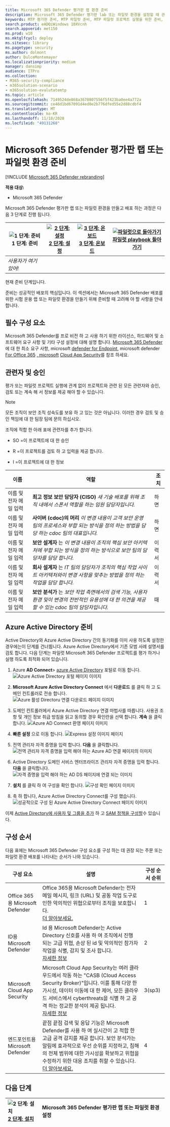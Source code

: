 ```yaml
---
title: Microsoft 365 Defender 평가판 랩 환경 준비
description: Microsoft 365 Defender 평가판 lab 또는 파일럿 환경을 설정할 때 관련자 승인, 일정, 환경 고려 사항 및 채택 순서 준비
keywords: MTP 평가판 준비, MTP 파일럿 준비, MTP 파일럿 프로젝트 실행을 위한 준비, 파일럿 MTP 프로젝트, 배포, 준비, 관련자, 일정, 환경, 끝점, 서버, 관리, 도입
search.product: eADQiWindows 10XVcnh
search.appverid: met150
ms.prod: w10
ms.mktglfcycl: deploy
ms.sitesec: library
ms.pagetype: security
ms.author: dolmont
author: DulceMontemayor
ms.localizationpriority: medium
manager: dansimp
audience: ITPro
ms.collection:
- M365-security-compliance
- m365solution-scenario
- m365solution-evalutatemtp
ms.topic: article
ms.openlocfilehash: 7149524de868a3670807556f5f423ba0ee4a772a
ms.sourcegitcommit: ce46d1bd67091d4ed0e2b776dfed55e2d88cdbf4
ms.translationtype: MT
ms.contentlocale: ko-KR
ms.lasthandoff: 11/18/2020
ms.locfileid: "49131268"
---
```

# <a name="prepare-your-microsoft-365-defender-trial-lab-or-pilot-environment"></a>Microsoft 365 Defender 평가판 랩 또는 파일럿 환경 준비

[!INCLUDE [Microsoft 365 Defender rebranding](../includes/microsoft-defender.md)]


**적용 대상:**
- Microsoft 365 Defender

Microsoft 365 Defender 평가판 랩 또는 파일럿 환경을 만들고 배포 하는 과정은 다음 3 단계로 진행 됩니다.

|![1 단계: 준비](../../media/phase-diagrams/prepare.png)<br/>1 단계: 준비 |[![2 단계: 설정](../../media/phase-diagrams/setup.png)](setup-mtpeval.md)<br/>[2 단계: 설정](setup-mtpeval.md) |[![3 단계: 온보드](../../media/phase-diagrams/onboard.png)](config-mtpeval.md)<br/>[3 단계: 온보드](config-mtpeval.md) | [![파일럿으로 돌아가기](../../media/phase-diagrams/backtopilot.png)](mtp-pilot.md)<br/>[파일럿 playbook 돌아가기](mtp-pilot.md) |
|--|--|--|--|
|*사용자가 여기 있어!* | || |

현재 준비 단계입니다.


준비는 성공적인 배포의 핵심입니다. 이 섹션에서는 Microsoft 365 Defender 배포를 위한 시험 운용 랩 또는 파일럿 환경을 만들기 위해 준비할 때 고려해 야 할 사항을 안내 합니다.

## <a name="prerequisites"></a>필수 구성 요소
Microsoft 365 Defender를 프로 비전 하 고 사용 하기 위한 라이선스, 하드웨어 및 소프트웨어 요구 사항 및 기타 구성 설정에 대해 설명 합니다. [Microsoft 365 Defender](https://docs.microsoft.com/microsoft-365/security/mtp/prerequisites)에 대 한 최소 요구 사항, microsoft [defender for Endpoint](https://docs.microsoft.com/windows/security/threat-protection/microsoft-defender-atp/minimum-requirements), microsoft defender [For Office 365](https://docs.microsoft.com/office365/servicedescriptions/office-365-advanced-threat-protection-service-description) [, microsoft](https://docs.microsoft.com/azure-advanced-threat-protection/atp-prerequisites) [Cloud App Security](https://docs.microsoft.com/azure-advanced-threat-protection/atp-prerequisites)를 참조 하세요.

## <a name="stakeholders-and-sign-off"></a>관련자 및 승인
평가 또는 파일럿 프로젝트 실행에 관계 없이 프로젝트와 관련 된 모든 관련자와 승인, 검토 또는 계속 해 서 정보를 제공 해야 할 수 있습니다.

>[!NOTE]
>모든 조직이 보안 조직 성숙도를 보유 하 고 있는 것은 아닙니다. 이러한 경우 검토 및 승인 책임에 대 한 팀장 팀에 문의 하십시오.

조직에 적합 한 아래 표에 관련자를 추가 합니다.

-   SO =이 프로젝트에 대 한 승인

-   R =이 프로젝트를 검토 하 고 입력을 제공 합니다.

-   I =이 프로젝트에 대 한 정보

| 이름                 | 역할                                                                                                                                                                                                          | 조치 |
|----------------------|---------------------------------------------------------------------------------------------------------------------------------------------------------------------------------------------------------------|--------|
| 이름 및 전자 메일 입력 | **최고 정보 보안 담당자 (CISO)** *새 기술 배포를 위해 조직 내에서 스폰서 역할을 하는 임원 담당자입니다.*                                                  | 하면     |
| 이름 및 전자 메일 입력 | **사이버 (cdoc)의 머리** *이 변경 내용이 고객 보안 운영 팀의 프로세스와 부합 되는 방식을 정의 하는 방법을 담당 하는 cdoc 팀의 대표입니다.*       | 하면     |
| 이름 및 전자 메일 입력 | **보안 설계자** 는 *이 변경 내용이 조직의 핵심 보안 아키텍처에 부합 되는 방식을 정의 하는 방식으로 보안 팀의 담당자를 담당 합니다.*                         | 이력서      |
| 이름 및 전자 메일 입력 | **회사 설계자** 는 *IT 팀의 담당자가 조직의 핵심 작업 사이트 아키텍처와이 변경 사항을 맞추는 방법을 정의 하는 작업을 담당 합니다.*                             | 이력서      |
| 이름 및 전자 메일 입력 | **보안 분석가** 는 *보안 작업 측면에서의 검색 기능, 사용자 환경 및이 변경의 전반적인 유용성에 대 한 의견을 제공할 수 있는 cdoc 팀의 담당자입니다.* | 때      |

## <a name="prepare-your-azure-active-directory"></a>Azure Active Directory 준비
Active Directory와 Azure Active Directory 간의 동기화를 이미 사용 하도록 설정한 경우에는이 단계를 건너뜁니다. Azure Active Directory에서 기존 모범 사례 설명서를 검토 합니다. 다음 단계는 파일럿 Microsoft 365 Defender 프로젝트를 평가 하거나 실행 하도록 최적화 되어 있습니다.

1. Azure **AD Connect**> [azure Active Directory](https://portal.azure.com/#blade/Microsoft_AAD_IAM/ActiveDirectoryMenuBlade) 포털로 이동 합니다. 
![Azure Active Directory 포털 페이지 이미지](../../media/mtp-eval-1.png) <br> 

2. **Microsoft Azure Active Directory Connect** 에서 **다운로드** 를 클릭 하 고 도메인 컨트롤러로 전송 합니다.
![Azure 활성 Directoru 연결 다운로드 페이지 이미지](../../media/mtp-eval-2.png) <br>

3. 도메인 컨트롤러에서 Azure Active Directory 연결 마법사를 따릅니다. 사용권 조항 및 개인 정보 취급 방침을 읽고 동의할 경우 확인란을 선택 합니다. **계속** 을 클릭합니다.
![Azure AD Connect 환영 페이지 이미지](../../media/mtp-eval-3.png) <br>

4. **빠른 설정** 으로 이동 합니다.
![Express 설정 이미지 페이지](../../media/mtp-eval-4.png) <br>

5. 전역 관리자 자격 증명을 입력 합니다. **다음** 을 클릭합니다.
![전역 관리자 자격 증명을 입력 해야 하는 Azure AD 연결 페이지의 이미지](../../media/mtp-eval-5.png) <br>

6. Active Directory 도메인 서비스 엔터프라이즈 관리자 자격 증명을 입력 합니다. **다음** 을 클릭합니다.
![자격 증명을 입력 해야 하는 AD DS 페이지에 연결 되는 이미지](../../media/mtp-eval-6.png) <br>

7. **설치** 를 클릭 하 여 구성을 확인 합니다.
![구성 확인 페이지 이미지](../../media/mtp-eval-7.png) <br>

8. 축 하 합니다, Azure Active Directory Connect를 구성 했습니다.
![성공적으로 구성 된 Azure Active Directory Connect 페이지 이미지](../../media/mtp-eval-8.png) <br>

이제 [Active Directory에 사용자 및 그룹을 추가](https://docs.microsoft.com/azure-advanced-threat-protection/atp-playbook-setup-lab#bkmk_hydrate) 하 고 [SAM 정책을 구성할](https://docs.microsoft.com/azure-advanced-threat-protection/atp-playbook-setup-lab#configure-sam-r-capabilities-from-contosodc)수 있습니다.  


## <a name="configuration-order"></a>구성 순서
다음 표에는 Microsoft 365 Defender 구성 요소를 구성 하는 데 권장 되는 주문 또는 파일럿 환경 배포를 나타내는 순서가 나와 있습니다.

| 구성 요소                               | 설명                                                                                                                                                                                                                                                                                                                                                                                                                                                                                                                                                                                                                                                                                              | 구성 순서 순위 |
|-----------------------------------------|----------------------------------------------------------------------------------------------------------------------------------------------------------------------------------------------------------------------------------------------------------------------------------------------------------------------------------------------------------------------------------------------------------------------------------------------------------------------------------------------------------------------------------------------------------------------------------------------------------------------------------------------------------------------------------------------------------|---------------------|
|Office 365용 Microsoft Defender|Office 365용 Microsoft Defender는 전자 메일 메시지, 링크 (URL) 및 공동 작업 도구로 인한 악의적인 위협으로부터 조직을 보호합니다. <br> [더 알아보세요.](https://docs.microsoft.com/microsoft-365/security/office-365-security/office-365-atp)                                                                                                                                                                                                                                             | 1                    |
|ID용 Microsoft Defender|Id 용 Microsoft Defender는 Active Directory 신호를 사용 하 여 조직에서 진행 되는 고급 위협, 손상 된 id 및 악의적인 참가자 작업을 식별, 감지 및 조사 합니다. <br> [자세한 정보](https://docs.microsoft.com/azure-advanced-threat-protection/)| 2  |
|Microsoft Cloud App Security| Microsoft Cloud App Security는 여러 클라우드에서 작동 하는 "CASB (Cloud Access Security Broker)"입니다. 이를 통해 다양 한 가시성, 데이터 이동에 대 한 제어, 모든 클라우드 서비스에서 cyberthreats을 식별 하 고 공격 하는 정교한 분석이 제공 됩니다. <br> [자세한 정보](https://docs.microsoft.com/cloud-app-security/)                                                                                                                                                                                                                                                                                                                                                                       |3(sp3)                   |
|엔드포인트용 Microsoft Defender | 끝점 끝점 검색 및 응답 기능은 Microsoft Defender를 사용 하 여 실시간이 고 적합 한 고급 공격 감지를 제공 합니다. 보안 분석가는 알림에 효과적으로 우선 순위를 지정하고, 침해의 전체 범위에 대한 가시성을 확보하고 위협을 수정하기 위한 대응 조치를 취할 수 있습니다. <br> [더 알아보세요.](https://docs.microsoft.com/windows/security/threat-protection/microsoft-defender-atp/microsoft-defender-advanced-threat-protection)                                     |4                    |                                                                                                                                                                                                                                    

## <a name="next-step"></a>다음 단계
|![2 단계: 설치](../../media/setup.png) <br>[2 단계: 설치](setup-mtpeval.md) | Microsoft 365 Defender 평가판 랩 또는 파일럿 환경 설정
|:-------|:-----|

